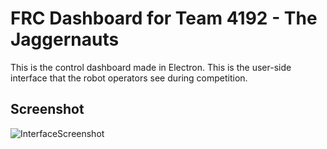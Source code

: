# FRC Dashboard for Team 4192 - The Jaggernauts

This is the control dashboard made in Electron. This is the user-side interface that the robot operators see during competition.

## Screenshot
![InterfaceScreenshot](/interface-screenshot.png?raw=true)
